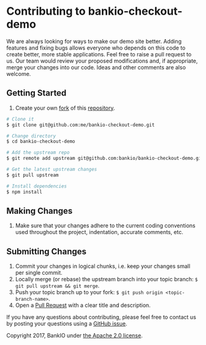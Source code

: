 # Contributing to bankio-checkout-demo

We are always looking for ways to make our demo site better. Adding features and fixing bugs allows everyone who depends on this code to create better, more stable applications.
Feel free to raise a pull request to us. Our team would review your proposed modifications and, if appropriate, merge
your changes into our code. Ideas and other comments are also welcome.

## Getting Started

1. Create your own [fork](https://help.github.com/articles/fork-a-repo) of this [repository](../../fork).

```bash
# Clone it
$ git clone git@github.com:me/bankio-checkout-demo.git

# Change directory
$ cd bankio-checkout-demo

# Add the upstream repo
$ git remote add upstream git@github.com:bankio/bankio-checkout-demo.git

# Get the latest upstream changes
$ git pull upstream

# Install dependencies
$ npm install
```

## Making Changes

1. Make sure that your changes adhere to the current coding conventions used throughout the project, indentation, accurate comments, etc.

## Submitting Changes

1. Commit your changes in logical chunks, i.e. keep your changes small per single commit.
1. Locally merge (or rebase) the upstream branch into your topic branch: `$ git pull upstream && git merge`.
1. Push your topic branch up to your fork: `$ git push origin <topic-branch-name>`.
1. Open a [Pull Request](https://help.github.com/articles/using-pull-requests) with a clear title and description.

If you have any questions about contributing, please feel free to contact us by posting your questions using a [GitHub issue](https://github.com/bankio/bankio-checkout-demo/issues).

Copyright 2017, BankIO under [the Apache 2.0 license](LICENSE.txt).